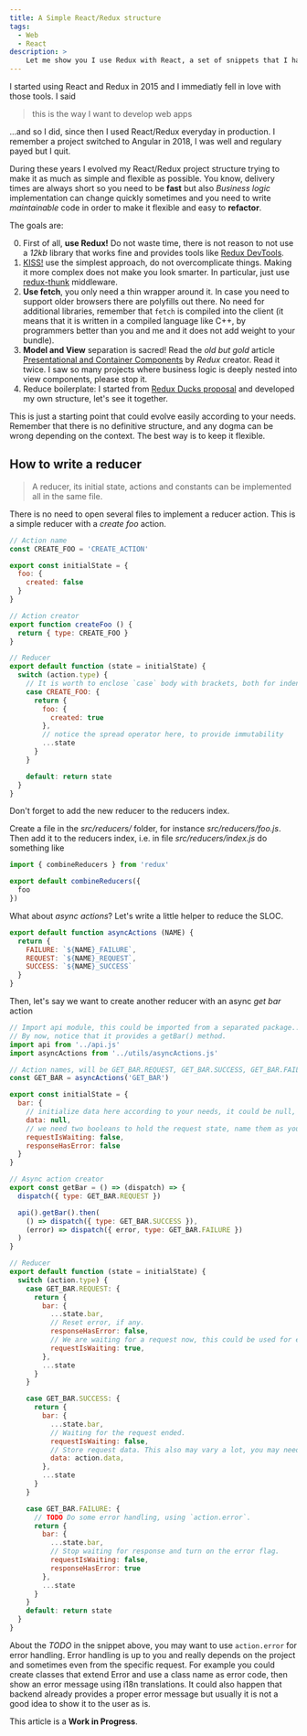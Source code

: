 ```yaml
---
title: A Simple React/Redux structure
tags:
  - Web
  - React
description: >
    Let me show you I use Redux with React, a set of snippets that I have polished during the last few years to achieve a simplified and flexible structure that is easy to understand also for beginners.
---
```


I started using React and Redux in 2015 and I immediatly fell in love with those tools. I said

> this is the way I want to develop web apps

...and so I did, since then I used React/Redux everyday in production. I remember a project switched to Angular in 2018, I was well and regulary payed but I quit.

During these years I evolved my React/Redux project structure trying to make it as much as simple and flexible as possible. You know, delivery times are always short so you need to be **fast** but also *Business logic* implementation can change quickly sometimes and you need to write *maintainable* code in order to make it flexible and easy to **refactor**.

The goals are:

0. First of all, **use Redux!** Do not waste time, there is not reason to not use a *12kb* library that works fine and provides tools like [Redux DevTools](https://chrome.google.com/webstore/detail/redux-devtools/lmhkpmbekcpmknklioeibfkpmmfibljd).
1. [KISS!](https://en.wikipedia.org/wiki/KISS_principle) use the simplest approach, do not overcomplicate things. Making it more complex does not make you look smarter. In particular, just use [redux-thunk](https://github.com/reduxjs/redux-thunk) middleware.
2. **Use fetch**, you only need a thin wrapper around it. In case you need to support older browsers there are polyfills out there. No need for additional libraries, remember that `fetch` is compiled into the client (it means that it is written in a compiled language like C++, by programmers better than you and me and it does not add weight to your bundle).
3. **Model and View** separation is sacred! Read the *old but gold* article [Presentational and Container Components](https://medium.com/@dan_abramov/smart-and-dumb-components-7ca2f9a7c7d0) by *Redux* creator. Read it twice. I saw so many projects where business logic is deeply nested into view components, please stop it.
4. Reduce boilerplate: I started from [Redux Ducks proposal](https://github.com/erikras/ducks-modular-redux) and developed my own structure, let's see it together.

<div class="paper info">
This is just a starting point that could evolve easily according to your needs. Remember that there is no definitive structure, and any dogma can be wrong depending on the context. The best way is to keep it flexible.
</div>

## How to write a reducer

> A reducer, its initial state, actions and constants can be implemented all in the same file.

There is no need to open several files to implement a reducer action.
This is a simple reducer with a *create foo* action.

```javascript
// Action name
const CREATE_FOO = 'CREATE_ACTION'

export const initialState = {
  foo: {
    created: false
  }
}

// Action creator
export function createFoo () {
  return { type: CREATE_FOO }
}

// Reducer
export default function (state = initialState) {
  switch (action.type) {
    // It is worth to enclose `case` body with brackets, both for indentation and scope.
    case CREATE_FOO: {
      return {
        foo: {
          created: true
        },
        // notice the spread operator here, to provide immutability
        ...state
      }
    }

    default: return state
  }
}
```

<div class="paper warning">
  Don't forget to add the new reducer to the reducers index.
</div>

Create a file in the *src/reducers/* folder, for instance *src/reducers/foo.js*. Then add it to the reducers index, i.e. in file *src/reducers/index.js* do something like

```javascript
import { combineReducers } from 'redux'

export default combineReducers({
  foo
})
```

What about *async actions*? Let's write a little helper to reduce the SLOC.

```javascript
export default function asyncActions (NAME) {
  return {
    FAILURE: `${NAME}_FAILURE`,
    REQUEST: `${NAME}_REQUEST`,
    SUCCESS: `${NAME}_SUCCESS`
  }
}
```

Then, let's say we want to create another reducer with an async *get bar* action

```javascript
// Import api module, this could be imported from a separated package... more about this topic later.
// By now, notice that it provides a getBar() method.
import api from '../api.js'
import asyncActions from '../utils/asyncActions.js'

// Action names, will be GET_BAR.REQUEST, GET_BAR.SUCCESS, GET_BAR.FAILURE
const GET_BAR = asyncActions('GET_BAR')

export const initialState = {
  bar: {
    // initialize data here according to your needs, it could be null, an empty list, etc...
    data: null,
    // we need two booleans to hold the request state, name them as you like.
    requestIsWaiting: false,
    responseHasError: false
  }
}

// Async action creator
export const getBar = () => (dispatch) => {
  dispatch({ type: GET_BAR.REQUEST })

  api().getBar().then(
    () => dispatch({ type: GET_BAR.SUCCESS }),
    (error) => dispatch({ error, type: GET_BAR.FAILURE })
  )
}

// Reducer
export default function (state = initialState) {
  switch (action.type) {
    case GET_BAR.REQUEST: {
      return {
        bar: {
          ...state.bar,
          // Reset error, if any.
          responseHasError: false,
          // We are waiting for a request now, this could be used for example to show a spinner in a button.
          requestIsWaiting: true,
        },
        ...state
      }
    }

    case GET_BAR.SUCCESS: {
      return {
        bar: {
          ...state.bar,
          // Waiting for the request ended.
          requestIsWaiting: false,
          // Store request data. This also may vary a lot, you may need to use some ES6 function here.
          data: action.data,
        },
        ...state
      }
    }

    case GET_BAR.FAILURE: {
      // TODO Do some error handling, using `action.error`.
      return {
        bar: {
          ...state.bar,
          // Stop waiting for response and turn on the error flag.
          requestIsWaiting: false,
          responseHasError: true
        },
        ...state
      }
    }
    default: return state
  }
}
```

About the *TODO* in the snippet above, you may want to use `action.error` for error handling.
Error handling is up to you and really depends on the project and sometimes even from the specific request.
For example you could create classes that extend Error and use a class name as error code,
then show an error message using i18n translations.
It could also happen that backend already provides a proper error message but
usually it is not a good idea to show it to the user as is.

<div class="paper info">
This article is a <b>Work in Progress</b>.
<!-- TODO define api.js, optionally in a separated package, it can be typed and contains endpoints, errors etc. -->
<!-- TODO containers, i.e. pages and components -->
<!-- TODO middlewares, reducer actions can be exported, localstorage middleware example -->
</div>
